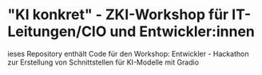 # "KI konkret" - ZKI-Workshop für IT-Leitungen/CIO und Entwickler:innen

ieses Repository enthält Code für den Workshop: Entwickler - Hackathon zur Erstellung von Schnittstellen für KI-Modelle mit Gradio
